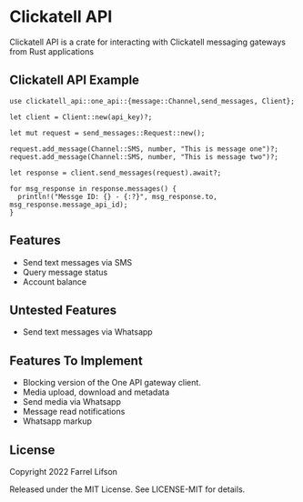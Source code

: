 # Clickatell API 

Clickatell API is a crate for interacting with Clickatell messaging gateways from Rust applications 

## Clickatell API Example

```rust,ignore
use clickatell_api::one_api::{message::Channel,send_messages, Client};

let client = Client::new(api_key)?;

let mut request = send_messages::Request::new();

request.add_message(Channel::SMS, number, "This is message one")?;
request.add_message(Channel::SMS, number, "This is message two")?;

let response = client.send_messages(request).await?;

for msg_response in response.messages() {
  println!("Messge ID: {} - {:?}", msg_response.to, msg_response.message_api_id);
}
```

## Features

* Send text messages via SMS
* Query message status
* Account balance

## Untested Features

* Send text messages via Whatsapp

## Features To Implement

* Blocking version of the One API gateway client.
* Media upload, download and metadata
* Send media via Whatsapp
* Message read notifications
* Whatsapp markup

## License
Copyright 2022 Farrel Lifson

Released under the MIT License. See LICENSE-MIT for details.


